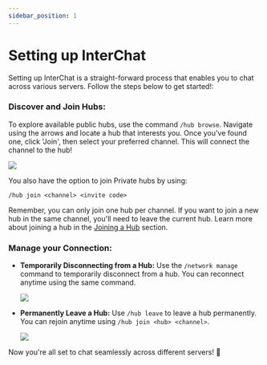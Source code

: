 ```yaml
---
sidebar_position: 1
---
```

# Setting up InterChat
Setting up InterChat is a straight-forward process that enables you to chat across various servers. Follow the steps below to get started!:

### Discover and Join Hubs:
To explore available public hubs, use the command `/hub browse`. Navigate using the arrows and locate a hub that interests you. Once you've found one, click 'Join', then select your preferred channel. This will connect the channel to the hub! 

![](/img/browse.png)

You also have the option to join Private hubs by using:
```
/hub join <channel> <invite code>
```

Remember, you can only join one hub per channel. If you want to join a new hub in the same channel, you'll need to leave the current hub. Learn more about joining a hub in the [Joining a Hub](./hub/joining.md) section.
### **Manage your Connection:**
- **Temporarily Disconnecting from a Hub:** 
Use the `/network manage` command to temporarily disconnect from a hub. You can reconnect anytime using the same command. 

  ![](/img/network-manage.png)

- **Permanently Leave a Hub:** 
Use `/hub leave` to leave a hub permanently. You can rejoin anytime using `/hub join <hub> <channel>`.

  ![](/img/hub-leave.png)

Now you're all set to chat seamlessly across different servers! 🚀